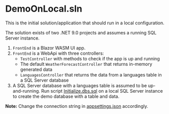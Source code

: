 # DemoOnLocal.sln

This is the initial solution/application that should run in a local configuration.

The solution exists of two .NET 9.0 projects and assumes a running SQL Server instance.

1. `FrontEnd` is a Blazor WASM UI app.
2. `FrontEnd` is a WebApi with three controllers:
   - `TestController` with methods to check if the app is up and running
   - The default `WeatherForecastController` that returns in-memory generated data
   - `LanguagesController` that returns the data from a languages table in a SQL Server database
3. A SQL Server database with a languages table is assumed to be up-and-running. Run script [Initialize.dbs.sql](./01.local/Initialize.dbs.sql) on a local SQL Server instance to create the demo database with a table and data.

**Note:** Change the connection string in [appsettings.json](./01.local/Backend/appsettings.json) accordingly.
